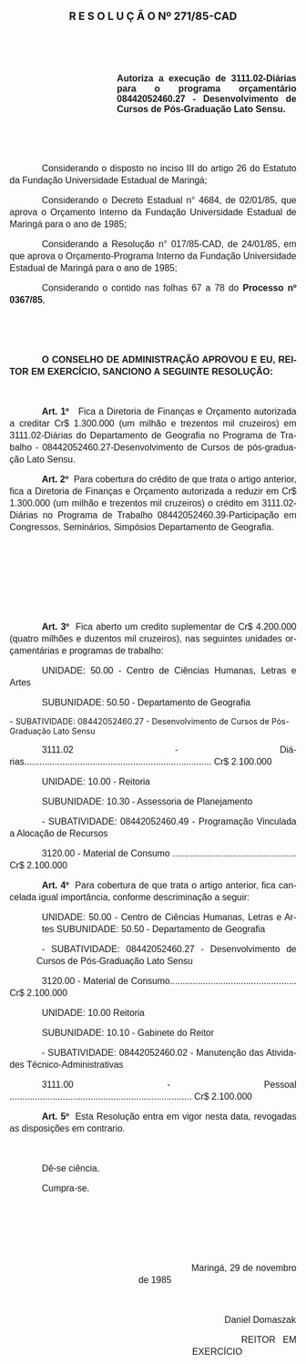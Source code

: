 <body lang=PT-BR style='tab-interval:35.4pt'>

<div class=Section1>

<h1 align=center style='text-align:center;text-indent:0cm'><span
style='font-size:14.0pt;mso-bidi-font-size:10.0pt'>R E S O L U Ç Ã O Nº
271/85-CAD<o:p></o:p></span></h1>

<p class=MsoNormal style='text-align:justify;text-indent:42.55pt;line-height:
150%'><span style='font-size:12.0pt;mso-bidi-font-size:10.0pt;font-family:Arial'><![if !supportEmptyParas]>&nbsp;<![endif]><o:p></o:p></span></p>

<p class=MsoNormal style='text-align:justify;text-indent:42.55pt;line-height:
150%'><span style='font-size:12.0pt;mso-bidi-font-size:10.0pt;font-family:Arial'><![if !supportEmptyParas]>&nbsp;<![endif]><o:p></o:p></span></p>

<p class=MsoNormal style='margin-left:141.45pt;text-align:justify'><b><span
style='font-size:12.0pt;mso-bidi-font-size:10.0pt;font-family:Arial'>Autoriza a
execução de 3111.02-Diárias para o programa orçamentário 08442052460.27 -
Desenvolvimento de Cursos de Pós-Graduação Lato Sensu.<o:p></o:p></span></b></p>

<p class=MsoNormal style='text-align:justify;text-indent:42.55pt;line-height:
150%'><span style='font-size:12.0pt;mso-bidi-font-size:10.0pt;font-family:Arial'><![if !supportEmptyParas]>&nbsp;<![endif]><o:p></o:p></span></p>

<p class=MsoNormal style='text-align:justify;text-indent:42.55pt;line-height:
150%'><span style='font-size:12.0pt;mso-bidi-font-size:10.0pt;font-family:Arial'><![if !supportEmptyParas]>&nbsp;<![endif]><o:p></o:p></span></p>

<p class=MsoNormal style='text-align:justify;text-indent:42.55pt;line-height:
150%'><span style='font-size:12.0pt;mso-bidi-font-size:10.0pt;font-family:Arial'>Considerando
o disposto no inciso III do artigo 26 do Estatuto da Fundação Universidade
Estadual de Maringá;<o:p></o:p></span></p>

<p class=MsoNormal style='text-align:justify;text-indent:42.55pt;line-height:
150%'><span style='font-size:12.0pt;mso-bidi-font-size:10.0pt;font-family:Arial'>Considerando
o Decreto Estadual n° 4684, de 02/01/85, que aprova o Orçamento Interno da
Fundação Universidade Estadual de Maringá para o ano de 1985;<o:p></o:p></span></p>

<p class=MsoNormal style='text-align:justify;text-indent:42.55pt;line-height:
150%'><span style='font-size:12.0pt;mso-bidi-font-size:10.0pt;font-family:Arial'>Considerando
a Resolução n° 017/85-CAD, de 24/01/85, em que aprova o Orçamento-Programa
Interno da Fundação Universidade Estadual de Maringá para o ano de 1985;<o:p></o:p></span></p>

<p class=MsoNormal style='text-align:justify;text-indent:42.55pt;line-height:
150%'><span style='font-size:12.0pt;mso-bidi-font-size:10.0pt;font-family:Arial'>Considerando
o contido nas folhas 67 a 78 do <b>Processo nº 0367/85</b>,<o:p></o:p></span></p>

<p class=MsoNormal style='text-align:justify;text-indent:42.55pt;line-height:
150%'><span style='font-size:12.0pt;mso-bidi-font-size:10.0pt;font-family:Arial'><![if !supportEmptyParas]>&nbsp;<![endif]><o:p></o:p></span></p>

<p class=MsoNormal style='text-align:justify;text-indent:42.55pt;line-height:
150%'><span style='font-size:12.0pt;mso-bidi-font-size:10.0pt;font-family:Arial'><![if !supportEmptyParas]>&nbsp;<![endif]><o:p></o:p></span></p>

<p class=MsoNormal style='text-align:justify;text-indent:42.55pt;line-height:
150%'><b><span style='font-size:12.0pt;mso-bidi-font-size:10.0pt;font-family:
Arial'>O CONSELHO DE ADMINISTRAÇÃO APROVOU E EU, REITOR EM EXERCÍCIO, SANCIONO
A SEGUINTE RESOLUÇÃO:<o:p></o:p></span></b></p>

<p class=MsoNormal style='text-align:justify;text-indent:42.55pt;line-height:
150%'><span style='font-size:12.0pt;mso-bidi-font-size:10.0pt;font-family:Arial'><![if !supportEmptyParas]>&nbsp;<![endif]><o:p></o:p></span></p>

<p class=MsoNormal style='text-align:justify;text-indent:42.55pt;line-height:
150%'><b><span style='font-size:12.0pt;mso-bidi-font-size:10.0pt;font-family:
Arial'>Art. 1º</span></b><span style='font-size:12.0pt;mso-bidi-font-size:10.0pt;
font-family:Arial'><span style="mso-spacerun: yes">  </span><span
style="mso-spacerun: yes"> </span>Fica a Diretoria de Finanças e Orçamento
autorizada a creditar Cr$ 1.300.000 (um milhão e trezentos mil cruzeiros) em
3111.02-Diárias do Departamento de Geografia no Programa de Trabalho -
08442052460.27-Desenvolvimento de Cursos de pós-graduação Lato Sensu.<o:p></o:p></span></p>

<p class=MsoNormal style='text-align:justify;text-indent:42.55pt;line-height:
150%'><b><span style='font-size:12.0pt;mso-bidi-font-size:10.0pt;font-family:
Arial'>Art. 2º</span></b><span style='font-size:12.0pt;mso-bidi-font-size:10.0pt;
font-family:Arial'><span style="mso-spacerun: yes">  </span>Para cobertura do
crédito de que trata o artigo anterior, fica a Diretoria de Finanças e
Orçamento autorizada a reduzir em Cr$ 1.300.000 (um milhão e trezentos mil
cruzeiros) o crédito em 3111.02-Diárias no Programa de Trabalho 08442052460.39-Participação
em Congressos, Seminários, Simpósios Departamento de Geografia.<o:p></o:p></span></p>

<p class=MsoNormal style='text-align:justify;text-indent:42.55pt;line-height:
150%'><span style='font-size:12.0pt;mso-bidi-font-size:10.0pt;font-family:Arial'><![if !supportEmptyParas]>&nbsp;<![endif]><o:p></o:p></span></p>

<p class=MsoNormal style='text-align:justify;text-indent:42.55pt;line-height:
150%'><span style='font-size:12.0pt;mso-bidi-font-size:10.0pt;font-family:Arial'><![if !supportEmptyParas]>&nbsp;<![endif]><o:p></o:p></span></p>

<p class=MsoNormal style='text-align:justify;text-indent:42.55pt;line-height:
150%'><span style='font-size:12.0pt;mso-bidi-font-size:10.0pt;font-family:Arial'><![if !supportEmptyParas]>&nbsp;<![endif]><o:p></o:p></span></p>

<p class=MsoNormal style='text-align:justify;text-indent:42.55pt;line-height:
150%'><span style='font-size:12.0pt;mso-bidi-font-size:10.0pt;font-family:Arial'><![if !supportEmptyParas]>&nbsp;<![endif]><o:p></o:p></span></p>

<p class=MsoNormal style='text-align:justify;text-indent:42.55pt;line-height:
150%'><b><span style='font-size:12.0pt;mso-bidi-font-size:10.0pt;font-family:
Arial'>Art. 3º</span></b><span style='font-size:12.0pt;mso-bidi-font-size:10.0pt;
font-family:Arial'><span style="mso-spacerun: yes">  </span>Fica aberto um
credito suplementar de Cr$ 4.200.000 (quatro milhões e duzentos mil cruzeiros),
nas seguintes unida­des orçamentárias e programas de trabalho:<o:p></o:p></span></p>

<p class=MsoNormal style='text-align:justify;text-indent:42.55pt;line-height:
150%'><span style='font-size:12.0pt;mso-bidi-font-size:10.0pt;font-family:Arial'>UNIDADE:
50.00 - Centro de Ciências Humanas, Letras e Artes<o:p></o:p></span></p>

<p class=MsoNormal style='text-align:justify;text-indent:42.55pt;line-height:
150%'><span style='font-size:12.0pt;mso-bidi-font-size:10.0pt;font-family:Arial'>SUBUNIDADE:
50.50 - Departamento de Geografia<o:p></o:p></span></p>

<p class=MsoBodyTextIndent>- SUBATIVIDADE: 08442052460.27 - Desenvolvimento de
Cursos de Pós-Gradua­ção Lato Sensu</p>

<p class=MsoNormal style='text-align:justify;text-indent:42.55pt;line-height:
150%;tab-stops:dotted 360.0pt'><span style='font-size:12.0pt;mso-bidi-font-size:
10.0pt;font-family:Arial'>3111.02 - Diárias<span style='mso-tab-count:1 dotted'>.......................................................................... </span>Cr$
2.100.000<o:p></o:p></span></p>

<p class=MsoNormal style='text-align:justify;text-indent:42.55pt;line-height:
150%'><span style='font-size:12.0pt;mso-bidi-font-size:10.0pt;font-family:Arial'>UNIDADE:
10.00 - Reitoria<o:p></o:p></span></p>

<p class=MsoNormal style='text-align:justify;text-indent:42.55pt;line-height:
150%'><span style='font-size:12.0pt;mso-bidi-font-size:10.0pt;font-family:Arial'>SUBUNIDADE:
10.30 - Assessoria de Planejamento<o:p></o:p></span></p>

<p class=MsoNormal style='text-align:justify;text-indent:42.55pt;line-height:
150%'><span style='font-size:12.0pt;mso-bidi-font-size:10.0pt;font-family:Arial'>-
SUBATIVIDADE: 08442052460.49 - Programação Vinculada a Alocação de Re­cursos<o:p></o:p></span></p>

<p class=MsoNormal style='text-align:justify;text-indent:42.55pt;line-height:
150%;tab-stops:dotted 360.0pt'><span style='font-size:12.0pt;mso-bidi-font-size:
10.0pt;font-family:Arial'>3120.00 - Material de Consumo <span style='mso-tab-count:
1 dotted'>................................................. </span>Cr$
2.100.000<o:p></o:p></span></p>

<p class=MsoNormal style='text-align:justify;text-indent:42.55pt;line-height:
150%'><b><span style='font-size:12.0pt;mso-bidi-font-size:10.0pt;font-family:
Arial'>Art. 4º</span></b><span style='font-size:12.0pt;mso-bidi-font-size:10.0pt;
font-family:Arial'><span style="mso-spacerun: yes">  </span>Para cobertura de
que trata o artigo ante­rior, fica cancelada igual importância, conforme
descriminação a seguir: <o:p></o:p></span></p>

<p class=MsoNormal style='margin-left:42.55pt;text-align:justify;line-height:
150%'><span style='font-size:12.0pt;mso-bidi-font-size:10.0pt;font-family:Arial'>UNIDADE:
50.00 - Centro de Ciências Humanas, Letras e Artes SUBUNIDADE: 50.50 -
Departamento de Geografia<o:p></o:p></span></p>

<p class=MsoNormal style='margin-left:35.4pt;text-align:justify;text-indent:
7.15pt;line-height:150%'><span style='font-size:12.0pt;mso-bidi-font-size:10.0pt;
font-family:Arial'>- SUBATIVIDADE: 08442052460.27 - Desenvolvimento de Cursos
de Pós-Graduação Lato Sensu<o:p></o:p></span></p>

<p class=MsoNormal style='text-align:justify;text-indent:42.55pt;line-height:
150%;tab-stops:dotted 360.0pt'><span style='font-size:12.0pt;mso-bidi-font-size:
10.0pt;font-family:Arial'>3120.00 - Material de Consumo<span style='mso-tab-count:
1 dotted'>.................................................. </span>Cr$ 2.100.000<o:p></o:p></span></p>

<p class=MsoNormal style='text-align:justify;text-indent:42.55pt;line-height:
150%'><span style='font-size:12.0pt;mso-bidi-font-size:10.0pt;font-family:Arial'>UNIDADE:
10.00 Reitoria<o:p></o:p></span></p>

<p class=MsoNormal style='text-align:justify;text-indent:42.55pt;line-height:
150%'><span style='font-size:12.0pt;mso-bidi-font-size:10.0pt;font-family:Arial'>SUBUNIDADE:
10.10 - Gabinete do Reitor<o:p></o:p></span></p>

<p class=MsoNormal style='text-align:justify;text-indent:42.55pt;line-height:
150%'><span style='font-size:12.0pt;mso-bidi-font-size:10.0pt;font-family:Arial'>-
SUBATIVIDADE: 08442052460.02 - Manutenção das Atividades
Técnico-Administrativas<o:p></o:p></span></p>

<p class=MsoNormal style='text-align:justify;text-indent:42.55pt;line-height:
150%;tab-stops:dotted 360.0pt'><span style='font-size:12.0pt;mso-bidi-font-size:
10.0pt;font-family:Arial'>3111.00 - Pessoal <span style='mso-tab-count:1 dotted'>........................................................................ </span>Cr$
2.100.000<o:p></o:p></span></p>

<p class=MsoNormal style='text-align:justify;text-indent:42.55pt;line-height:
150%'><b><span style='font-size:12.0pt;mso-bidi-font-size:10.0pt;font-family:
Arial'>Art. 5º</span></b><span style='font-size:12.0pt;mso-bidi-font-size:10.0pt;
font-family:Arial'><span style="mso-spacerun: yes">  </span>Esta Resolução
entra em vigor nesta data, revogadas as disposições em contrario.<o:p></o:p></span></p>

<p class=MsoNormal style='text-align:justify;text-indent:42.55pt;line-height:
150%'><span style='font-size:12.0pt;mso-bidi-font-size:10.0pt;font-family:Arial'><![if !supportEmptyParas]>&nbsp;<![endif]><o:p></o:p></span></p>

<p class=MsoNormal style='text-align:justify;text-indent:42.55pt;line-height:
150%'><span style='font-size:12.0pt;mso-bidi-font-size:10.0pt;font-family:Arial'>Dê-se
ciência.<o:p></o:p></span></p>

<p class=MsoNormal style='text-align:justify;text-indent:42.55pt;line-height:
150%'><span style='font-size:12.0pt;mso-bidi-font-size:10.0pt;font-family:Arial'>Cumpra-se.<o:p></o:p></span></p>

<p class=MsoNormal style='text-align:justify;text-indent:42.55pt;line-height:
150%'><span style='font-size:12.0pt;mso-bidi-font-size:10.0pt;font-family:Arial'><![if !supportEmptyParas]>&nbsp;<![endif]><o:p></o:p></span></p>

<p class=MsoNormal style='text-align:justify;text-indent:42.55pt;line-height:
150%'><span style='font-size:12.0pt;mso-bidi-font-size:10.0pt;font-family:Arial'><![if !supportEmptyParas]>&nbsp;<![endif]><o:p></o:p></span></p>

<p class=MsoNormal style='text-align:justify;text-indent:42.55pt;line-height:
150%'><span style='font-size:12.0pt;mso-bidi-font-size:10.0pt;font-family:Arial'><![if !supportEmptyParas]>&nbsp;<![endif]><o:p></o:p></span></p>

<p class=MsoNormal style='margin-left:169.85pt;text-align:justify;text-indent:
42.55pt;line-height:150%'><span style='font-size:12.0pt;mso-bidi-font-size:
10.0pt;font-family:Arial'><span style="mso-spacerun: yes">      
</span>Maringá, 29 de novembro de 1985<o:p></o:p></span></p>

<p class=MsoNormal style='margin-left:169.85pt;text-align:justify;text-indent:
42.55pt;line-height:150%'><span style='font-size:12.0pt;mso-bidi-font-size:
10.0pt;font-family:Arial'><![if !supportEmptyParas]>&nbsp;<![endif]><o:p></o:p></span></p>

<p class=MsoNormal style='margin-left:240.65pt;text-align:justify;text-indent:
42.55pt;line-height:150%'><span style='font-size:12.0pt;mso-bidi-font-size:
10.0pt;font-family:Arial'>Daniel Domaszak<o:p></o:p></span></p>

<p class=MsoNormal style='margin-left:240.65pt;text-align:justify;text-indent:
7.15pt;line-height:150%'><span style='font-size:12.0pt;mso-bidi-font-size:10.0pt;
font-family:Arial'><span style="mso-spacerun: yes">      </span>REITOR EM
EXERCÍCIO<o:p></o:p></span></p>

</div>

</body>
